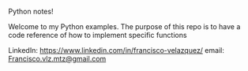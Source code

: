 Python notes!

Welcome to my Python examples. The purpose of this repo is to have a code
reference of how to implement specific functions

LinkedIn: https://www.linkedin.com/in/francisco-velazquez/
email: Francisco.vlz.mtz@gmail.com
